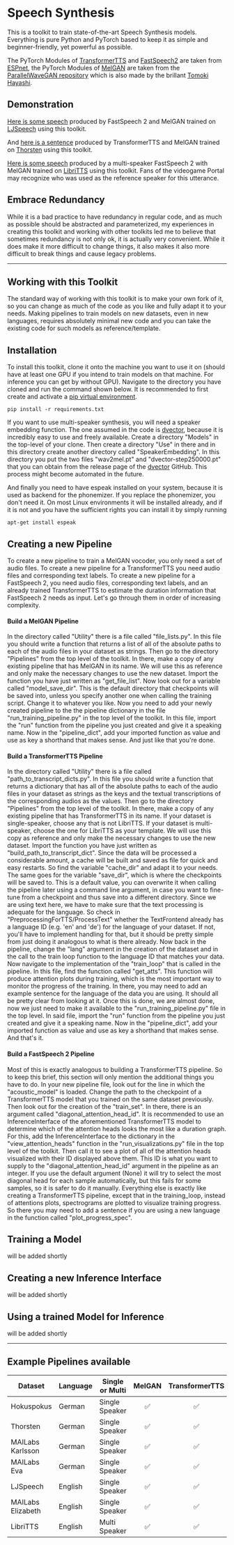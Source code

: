 # Speech Synthesis

This is a toolkit to train state-of-the-art Speech Synthesis models. Everything is pure Python and PyTorch based to keep
it as simple and beginner-friendly, yet powerful as possible.

The PyTorch Modules of [TransformerTTS](https://arxiv.org/abs/1809.08895)
and [FastSpeech2](https://arxiv.org/abs/2006.04558) are taken from [ESPnet](https://github.com/espnet/espnet), the
PyTorch Modules of [MelGAN](https://arxiv.org/abs/1910.06711) are taken from
the [ParallelWaveGAN repository](https://github.com/kan-bayashi/ParallelWaveGAN) which is also made by the
brillant [Tomoki Hayashi](https://github.com/kan-bayashi).

## Demonstration

[Here is some speech](https://drive.google.com/file/d/1mZ1LvTlY6pJ5ZQ4UXZ9jbzB651mufBrB/view?usp=sharing) produced by
FastSpeech 2 and MelGAN trained on [LJSpeech](https://keithito.com/LJ-Speech-Dataset/) using this toolkit.

And [here is a sentence](https://drive.google.com/file/d/1FT49Jf0yyibwMDbsEJEO9mjwHkHRIGXc/view?usp=sharing) produced by
TransformerTTS and MelGAN trained on [Thorsten](https://github.com/thorstenMueller/deep-learning-german-tts) using this
toolkit.

[Here is some speech](https://drive.google.com/file/d/14nPo2o1VKtWLPGF7e_0TxL8XGI3n7tAs/view?usp=sharing) produced by a
multi-speaker FastSpeech 2 with MelGAN trained on [LibriTTS](https://research.google/tools/datasets/libri-tts/) using
this toolkit. Fans of the videogame Portal may recognize who was used as the reference speaker for this utterance.

## Embrace Redundancy

While it is a bad practice to have redundancy in regular code, and as much as possible should be abstracted and
parameterized, my experiences in creating this toolkit and working with other toolkits led me to believe that sometimes
redundancy is not only ok, it is actually very convenient. While it does make it more difficult to change things, it
also makes it also more difficult to break things and cause legacy problems.

---

## Working with this Toolkit

The standard way of working with this toolkit is to make your own fork of it, so you can change as much of the code as
you like and fully adapt it to your needs. Making pipelines to train models on new datasets, even in new languages,
requires absolutely minimal new code and you can take the existing code for such models as reference/template.

## Installation
To install this toolkit, clone it onto the machine you want to use it on (should have at least one GPU if you intend to train models on that machine. For inference you can get by without GPU). Navigate to the directory you have cloned and run the command shown below. It is recommended to first create and activate a [pip virtual environment](https://packaging.python.org/guides/installing-using-pip-and-virtual-environments/#creating-a-virtual-environment). 

```
pip install -r requirements.txt 
```

If you want to use multi-speaker synthesis, you will need a speaker embedding function. The one assumed in the code is [dvector](https://github.com/yistLin/dvector), because it is incredibly easy to use and freely available. Create a directory "Models" in the top-level of your clone. Then create a directory "Use" in there and in this directory create another directory called "SpeakerEmbedding". In this directory you put the two files "wav2mel.pt" and "dvector-step250000.pt" that you can obtain from the release page of the [dvector](https://github.com/yistLin/dvector) GitHub. This process might become automated in the future.

And finally you need to have espeak installed on your system, because it is used as backend for the phonemizer. If you replace the phonemizer, you don't need it. On most Linux environments it will be installed already, and if it is not and you have the sufficient rights you can install it by simply running 

```
apt-get install espeak
```

## Creating a new Pipeline
To create a new pipeline to train a MelGAN vocoder, you only need a set of audio files. To create a new pipeline for a TransformerTTS you need audio files and corresponding text labels. To create a new pipeline for a FastSpeech 2, you need audio files, corresponding text labels, and an already trained TransformerTTS to estimate the duration information that FastSpeech 2 needs as input. Let's go through them in order of increasing complexity.

#### Build a MelGAN Pipeline
In the directory called "Utility" there is a file called "file_lists.py". In this file you should write a function that returns a list of all of the absolute paths to each of the audio files in your dataset as strings. Then go to the directory "Pipelines" from the top level of the toolkit. In there, make a copy of any existing pipeline that has MelGAN in its name. We will use this as reference and only make the necessary changes to use the new dataset. Import the function you have just written as "get_file_list". Now look out for a variable called "model_save_dir". This is the default directory that checkpoints will be saved into, unless you specify another one when calling the training script. Change it to whatever you like. Now you need to add your newly created pipeline to the the pipeline dictionary in the file "run_training_pipeline.py" in the top level of the toolkit. In this file, import the "run" function from the pipeline you just created and give it a speaking name. Now in the "pipeline_dict", add your imported function as value and use as key a shorthand that makes sense. And just like that you're done.

#### Build a TransformerTTS Pipeline
In the directory called "Utility" there is a file called "path_to_transcript_dicts.py". In this file you should write a function that returns a dictionary that has all of the absolute paths to each of the audio files in your dataset as strings as the keys and the textual transcriptions of the corresponding audios as the values. Then go to the directory "Pipelines" from the top level of the toolkit. In there, make a copy of any existing pipeline that has TransformerTTS in its name. If your dataset is single-speaker, choose any that is not LibriTTS. If your dataset is multi-speaker, choose the one for LibriTTS as your template. We will use this copy as reference and only make the necessary changes to use the new dataset. Import the function you have just written as "build_path_to_transcript_dict". Since the data will be processed a considerable amount, a cache will be built and saved as file for quick and easy restarts. So find the variable "cache_dir" and adapt it to your needs. The same goes for the variable "save_dir", which is where the checkpoints will be saved to. This is a default value, you can overwrite it when calling the pipeline later using a command line argument, in case you want to fine-tune from a checkpoint and thus save into a different directory. Since we are using text here, we have to make sure that the text processing is adequate for the language. So check in "PreprocessingForTTS/ProcessText" whether the TextFrontend already has a language ID (e.g. 'en' and 'de') for the language of your dataset. If not, you'll have to implement handling for that, but it should be pretty simple from just doing it analogous to what is there already. Now back in the pipeline, change the "lang" argument in the creation of the dataset and in the call to the train loop function to the language ID that matches your data. Now navigate to the implementation of the "train_loop" that is called in the pipeline. In this file, find the function called "get_atts". This function will produce attention plots during training, which is the most important way to monitor the progress of the training. In there, you may need to add an example sentence for the language of the data you are using. It should all be pretty clear from looking at it. Once this is done, we are almost done, now we just need to make it available to the "run_training_pipeline.py" file in the top level. In said file, import the "run" function from the pipeline you just created and give it a speaking name. Now in the "pipeline_dict", add your imported function as value and use as key a shorthand that makes sense. And that's it.

#### Build a FastSpeech 2 Pipeline
Most of this is exactly analogous to building a TransformerTTS pipeline. So to keep this brief, this section will only mention the additional things you have to do. In your new pipeline file, look out for the line in which the "acoustic_model" is loaded. Change the path to the checkpoint of a TransformerTTS model that you trained on the same dataset previously. Then look out for the creation of the "train_set". In there, there is an argument called "diagonal_attention_head_id". It is recommended to use an InferenceInterface of the aforementioned TransformerTTS model to determine which of the attention heads looks the most like a duration graph. For this, add the InferenceInterface to the dictionary in the "view_attention_heads" function in the "run_visualizations.py" file in the top level of the toolkit. Then call it to see a plot of all of the attention heads visualized with their ID displayed above them. This ID is what you want to supply to the "diagonal_attention_head_id" argument in the pipeline as an integer. If you use the default argument (None) it will try to select the most diagonal head for each sample automatically, but this fails for some samples, so it is safer to do it manually. Everything else is exactly like creating a TransformerTTS pipeline, except that in the training_loop, instead of attentions plots, spectrograms are plotted to visualize training progress. So there you may need to add a sentence if you are using a new language in the function called "plot_progress_spec".

## Training a Model
will be added shortly

## Creating a new Inference Interface
will be added shortly

## Using a trained Model for Inference
will be added shortly

---

## Example Pipelines available

| Dataset               | Language  | Single or Multi     | MelGAN | TransformerTTS | FastSpeech2 | 
| ----------------------|-----------|---------------------| :-----:|:--------------:|:-----------:|
| Hokuspokus            | German    | Single Speaker      | ✅     | ✅            | ✅          |
| Thorsten              | German    | Single Speaker      | ✅     | ✅            | ✅          |
| MAILabs Karlsson      | German    | Single Speaker      | ✅     | ✅            | ✅          |
| MAILabs Eva           | German    | Single Speaker      | ✅     | ✅            | ✅          |
| LJSpeech              | English   | Single Speaker      | ✅     | ✅            | ✅          |
| MAILabs Elizabeth     | English   | Single Speaker      | ✅     | ✅            | ✅          |
| LibriTTS              | English   | Multi Speaker       | ✅     | ✅            | ✅          |
